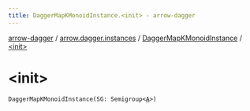 ```yaml
---
title: DaggerMapKMonoidInstance.<init> - arrow-dagger
---
```


[arrow-dagger](../../index.html) / [arrow.dagger.instances](../index.html) / [DaggerMapKMonoidInstance](index.html) / [&lt;init&gt;](./-init-.html)

# &lt;init&gt;

`DaggerMapKMonoidInstance(SG: Semigroup<`[`A`](index.html#A)`>)`